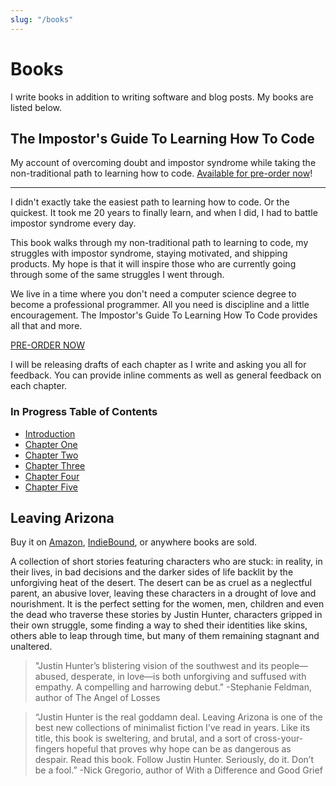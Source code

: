 ```yaml
---
slug: "/books"
---
```


# Books

I write books in addition to writing software and blog posts. My books are listed below.

## The Impostor's Guide To Learning How To Code

My account of overcoming doubt and impostor syndrome while taking the non-traditional path to learning how to code. [Available for pre-order now](https://polluterofminds.gumroad.com/l/YdVtr)!

---

I didn't exactly take the easiest path to learning how to code. Or the quickest. It took me 20 years to finally learn, and when I did, I had to battle impostor syndrome every day.

This book walks through my non-traditional path to learning to code, my struggles with impostor syndrome, staying motivated, and shipping products. My hope is that it will inspire those who are currently going through some of the same struggles I went through.

We live in a time where you don't need a computer science degree to become a professional programmer. All you need is discipline and a little encouragement. The Impostor's Guide To Learning How To Code provides all that and more.

[PRE-ORDER NOW](https://polluterofminds.gumroad.com/l/YdVtr)

I will be releasing drafts of each chapter as I write and asking you all for feedback. You can provide inline comments as well as general feedback on each chapter.

### In Progress Table of Contents

* [Introduction](https://bit.ly/2RWv6NR)
* [Chapter One](https://bit.ly/3wIHwrE)
* [Chapter Two](https://bit.ly/3huw7XI)
* [Chapter Three](https://bit.ly/2USWayY)
* [Chapter Four](https://bit.ly/3hTq3Iy)
* [Chapter Five](https://bit.ly/3zukzda)

## Leaving Arizona

Buy it on [Amazon](https://www.amazon.com/Leaving-Arizona-Justin-Hunter/dp/1952050022/ref=sr_1_1?dchild=1&keywords=leaving+arizona+justin+hunter&qid=1618147193&sr=8-1), [IndieBound](https://www.indiebound.org/book/9781952050022), or anywhere books are sold.

A collection of short stories featuring characters who are stuck: in reality, in their lives, in bad decisions and the darker sides of life backlit by the unforgiving heat of the desert. The desert can be as cruel as a neglectful parent, an abusive lover, leaving these characters in a drought of love and nourishment. It is the perfect setting for the women, men, children and even the dead who traverse these stories by Justin Hunter, characters gripped in their own struggle, some finding a way to shed their identities like skins, others able to leap through time, but many of them remaining stagnant and unaltered.

> "Justin Hunter’s blistering vision of the southwest and its people—abused, desperate, in love—is both unforgiving and suffused with empathy. A compelling and harrowing debut."
-Stephanie Feldman, author of The Angel of Losses

> “Justin Hunter is the real goddamn deal. Leaving Arizona is one of the best new collections of minimalist fiction I’ve read in years. Like its title, this book is sweltering, and brutal, and a sort of cross-your-fingers hopeful that proves why hope can be as dangerous as despair. Read this book. Follow Justin Hunter. Seriously, do it. Don’t be a fool.”
-Nick Gregorio, author of With a Difference and Good Grief
  